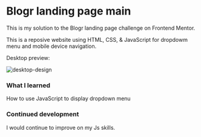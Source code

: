 # Blogr landing page main

This is my solution to the Blogr landing page challenge on Frontend Mentor.

This is a reposive website using HTML, CSS, & JavaScript for dropdowm menu and mobile device navigation.

Desktop preview:

![desktop-design](https://github.com/fnwork/blogr/assets/114169523/c7983598-f169-4d1f-965e-f9bf2ee8a201)

### What I learned
 How to use JavaScript to display dropdown menu 

 ### Continued development
 I would continue to improve on my Js skills.
